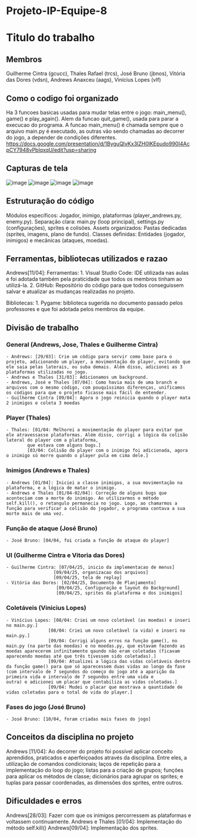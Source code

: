 # Projeto-IP-Equipe-8
# Titulo do trabalho
## Membros
Guilherme Cintra (gcucc), Thales Rafael (trcs), José Bruno (jbnos), Vitória das Dores (vdsn), Andrews Anaxceu (aags), Vinícius Lopes (vlf)

## Como o codigo foi organizado
Ha 3 funcoes basicas usadas para mudar telas entre o jogo: main_menu(), game() e play_again(). Alem da funcao quit_game(), usada para parar a execucao do programa. A funcao main_menu() é chamada sempre que o arquivo main.py é executado, as outras vão sendo chamadas ao decorrer do jogo, a depender de condições diferentes.
https://docs.google.com/presentation/d/1ByguQIvKx3lZH0lKEpudo990I4AcpCY7948vPblqxqU/edit?usp=sharing 

## Capturas de tela
![image](https://github.com/user-attachments/assets/f3e57b6e-40f6-45e5-b23c-18c8747e99c9)
![image](https://github.com/user-attachments/assets/ecce2676-1dbd-451d-8f9f-ebb36735a792)
![image](https://github.com/user-attachments/assets/962ae675-e297-446b-957c-c034d5f7c994)
![image](https://github.com/user-attachments/assets/b373bacc-5573-468d-b710-652f69ebfeb6)

## Estruturação do código
  Módulos específicos: Jogador, inimigo, plataformas (player_andrews.py, enemy.py).
  Separação clara: main.py (loop principal), settings.py (configurações), sprites e colisões.
  Assets organizados: Pastas dedicadas (sprites, imagens, plano de fundo).
  Classes definidas: Entidades (jogador, inimigos) e mecânicas (ataques, moedas).


## Ferramentas, bibliotecas utilizados e razao
  Andrews[11/04]:
  Ferramentas: 
      1. Visual Studio Code: IDE utilizada nas aulas e foi adotada também pela praticidade que todos os membros tinham ao utilizá-la.
      2. GitHub: Repositório do código para que todos conseguissem salvar e atualizar as mudanças realizadas no projeto.
  
  Bibliotecas:
      1. Pygame: biblioteca sugerida no documento passado pelos professores e que foi adotada pelos membros da equipe.

## Divisão de trabalho
  ### General (Andrews, Jose, Thales e Guilherme Cintra)
    - Andrews: [29/03]: Crie um código para servir como base para o projeto, adicionando um player, a movimentação do player, evitando que ele saia pelas laterais, ou suba demais. Além disso, adicionei as 3 plataformas utilizadas no jogo.
    - Andrews e Thales [31/03]: Adicionamos um background.
    - Andrews, José e Thales [07/04]: Como havia mais de uma branch e arquivos com o mesmo código, com pouquíssimas diferenças, unificamos os códigos para que o projeto ficasse mais fácil de entender.
    - Guilherme Cintra [09/04]: Agora o jogo reinicia quando o player mata 2 inimigos e coleta 3 moedas 
  ### Player (Thales)
    - Thales: [01/04: Melhorei a movimentação do player para evitar que ele atravessasse plataformas. Além disso, corrigi a lógica da colisão lateral do player com a plataforma, 
            que estava com alguns bugs.] 
            [03/04: Colisão do player com o inimigo foi adicionada, agora o inimigo só morre quando o player pula em cima dele.]
  
  ### Inimigos (Andrews e Thales)
    - Andrews [01/04]: Iniciei a classe inimigos, a sua movimentação na plataforma, e a lógica de matar o inimigo.
    - Andrews e Thales [01/04-02/04]: Correção de alguns bugs que aconteciam com a morte do inimigo. Ao utilizarmos o método self.kill(), o retangulo permanecia no jogo. Logo, ao chamarmos a função para verificar a colisão do jogador, o programa contava a sua morte mais de uma vez. 

  ### Função de ataque (José Bruno)
    - José Bruno: [04/04, foi criada a função de ataque do player]

  ### UI (Guilherme Cintra e Vitoria das Dores)
    - Guilherme Cintra: [07/04/25, inicio da implementacao de menus]
                      [09/04/25, organizacao dos arquivos]
                      [09/04/25, tela de replay]
    - Vitória das Dores: [02/04/25, Documento de Planjamento]
                       [09/04/25, Configuração e layout do Background]
                       [09/04/25, sprites da plataforma e dos inimigos]
    
  ### Coletáveis (Vinicius Lopes)
    - Vinícius Lopes: [08/04: Criei um novo coletável (as moedas) e inseri no main.py.]
                    [08/04: Criei um novo coletável (a vida) e inseri no main.py.]
                    [09/04: Corrigi alguns erros na função game(), no main.py (na parte das moedas) e no moedas.py, que estavam fazendo as moedas aparecerem infinitamente qaundo não eram coletadas (ficavam aparecendo moedas até que três tivessem sido coletadas).]
                    [09/04: Atualizei a lógica das vidas coletáveis dentro da função game() para que só aparecessem duas vidas ao longo da fase (com intervalo de 7 segundos do começo do jogo até a aparição da primeira vida e intervalo de 7 segundos entre uma vida e                           outra) e adicionei um placar que contabiliza as vidas coletadas.]
                    [09/04: Mudei o placar que mostrava a qauntidade de vidas coletadas para o total de vida do player.] 

  ### Fases do jogo (José Bruno)
    - José Bruno: [10/04, foram criadas mais fases do jogo]
                      
## Conceitos da disciplina no projeto
  Andrews [11/04]: Ao decorrer do projeto foi possível aplicar conceito aprendidos, praticados e aperfeiçoados através da disciplina. Entre eles, a utilização de comandos condicionais; laços de repetição para a implementação do loop do jogo; listas para a criação de grupos; funções para aplicar os métodos de classe; dicionários para agrupar os sprites; e tuplas para passar coordenadas, as dimensões dos sprites, entre outros. 

## Dificuldades e erros
  Andrews[28/03]: Fazer com que os inimigos percorressem as plataformas e voltassem continuamente.
  Andrews e Thales [01/04]: Implementação do método self.kill()
  Andrews[09/04]: Implementação dos sprites.
